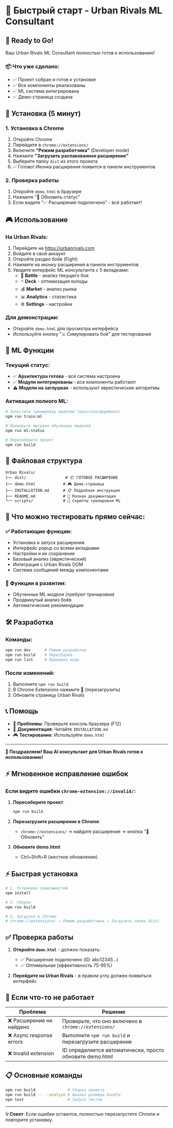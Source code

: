# 🚀 Быстрый старт - Urban Rivals ML Consultant

## 🚀 Ready to Go!

Ваш Urban Rivals ML Consultant полностью готов к использованию!

### 📦 Что уже сделано:
- ✅ Проект собран и готов к установке
- ✅ Все компоненты реализованы
- ✅ ML система интегрирована
- ✅ Демо-страница создана

## 🔧 Установка (5 минут)

### 1. Установка в Chrome
1. Откройте Chrome
2. Перейдите в `chrome://extensions/`
3. Включите **"Режим разработчика"** (Developer mode)
4. Нажмите **"Загрузить распакованное расширение"**
5. Выберите папку `dist` из этого проекта
6. ✅ Готово! Иконка расширения появится в панели инструментов

### 2. Проверка работы
1. Откройте `demo.html` в браузере
2. Нажмите "🔄 Обновить статус"
3. Если видите "✅ Расширение подключено" - всё работает!

## 🎮 Использование

### На Urban Rivals:
1. Перейдите на https://urbanrivals.com
2. Войдите в свой аккаунт
3. Откройте раздел боёв (Fight)
4. Нажмите на иконку расширения в панели инструментов
5. Увидите интерфейс ML консультанта с 5 вкладками:
   - 🎯 **Battle** - анализ текущего боя
   - 🃏 **Deck** - оптимизация колоды
   - 💰 **Market** - анализ рынка
   - 📊 **Analytics** - статистика
   - ⚙️ **Settings** - настройки

### Для демонстрации:
- Откройте `demo.html` для просмотра интерфейса
- Используйте кнопку "⚔️ Симулировать бой" для тестирования

## 🤖 ML Функции

### Текущий статус:
- ✅ **Архитектура готова** - вся система настроена
- ✅ **Модули интегрированы** - все компоненты работают
- ⚠️ **Модели на заглушках** - используют эвристические алгоритмы

### Активация полного ML:
```bash
# Запустите тренировку моделей (кроссплатформенно)
npm run train:ml

# Проверьте метрики обученных моделей
npm run ml:status

# Пересоберите проект
npm run build
```

## 📁 Файловая структура

```
Urban Rivals/
├── dist/                 # 📦 ГОТОВОЕ РАСШИРЕНИЕ
├── demo.html            # 🎮 Демо-страница
├── INSTALLATION.md      # 📋 Подробная инструкция
├── README.md            # 📖 Полная документация
└── scripts/             # 🤖 Скрипты тренировки ML
```

## 🎯 Что можно тестировать прямо сейчас:

### ✅ Работающие функции:
- Установка и запуск расширения
- Интерфейс popup со всеми вкладками
- Настройки и их сохранение
- Базовый анализ (эвристический)
- Интеграция с Urban Rivals DOM
- Система сообщений между компонентами

### 🔄 Функции в развитии:
- Обученные ML модели (требуют тренировки)
- Продвинутый анализ боёв
- Автоматические рекомендации

## 🛠️ Разработка

### Команды:
```bash
npm run dev      # Режим разработки
npm run build    # Пересборка
npm run lint     # Проверка кода
```

### После изменений:
1. Выполните `npm run build`
2. В Chrome Extensions нажмите 🔄 (перезагрузить)
3. Обновите страницу Urban Rivals

## 📞 Помощь

- 🐛 **Проблемы**: Проверьте консоль браузера (F12)
- 📖 **Документация**: Читайте `INSTALLATION.md`
- 🎮 **Тестирование**: Используйте `demo.html`

---

**🎉 Поздравляем! Ваш AI консультант для Urban Rivals готов к использованию!**

## ⚡ Мгновенное исправление ошибок

### Если видите ошибки `chrome-extension://invalid/`:

1. **Пересоберите проект**:
   ```bash
   npm run build
   ```

2. **Перезагрузите расширение в Chrome**:
   - `chrome://extensions/` → найдите расширение → кнопка "🔄 Обновить"

3. **Обновите demo.html**:
   - Ctrl+Shift+R (жесткое обновление)

## ⚡ Быстрая установка

```bash
# 1. Установка зависимостей
npm install

# 2. Сборка
npm run build

# 3. Загрузка в Chrome
# chrome://extensions/ → Режим разработчика → Загрузить папку dist/
```

## ✅ Проверка работы

1. **Откройте `demo.html`** - должно показать:
   - ✅ Расширение подключено (ID: abc12345...)
   - ✅ Оптимальная (эффективность 75-95%)

2. **Перейдите на Urban Rivals** - в правом углу должен появиться интерфейс

## 🔧 Если что-то не работает

| Проблема | Решение |
|----------|---------|
| ❌ Расширение не найдено | Проверьте, что оно включено в `chrome://extensions/` |
| ❌ Async response errors | Выполните `npm run build` и перезагрузите расширение |
| ❌ Invalid extension | ID определяется автоматически, просто обновите demo.html |

## 📋 Основные команды

```bash
npm run build              # Сборка проекта
npm run build -- --analyze # Анализ размера bundle  
npm test                   # Запуск тестов
```

---

**💡 Совет**: Если ошибки остаются, полностью перезапустите Chrome и повторите установку. 